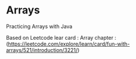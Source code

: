 # Arrays
Practicing Arrays with Java

Based on Leetcode lear card : Array chapter : (https://leetcode.com/explore/learn/card/fun-with-arrays/521/introduction/3221/)

